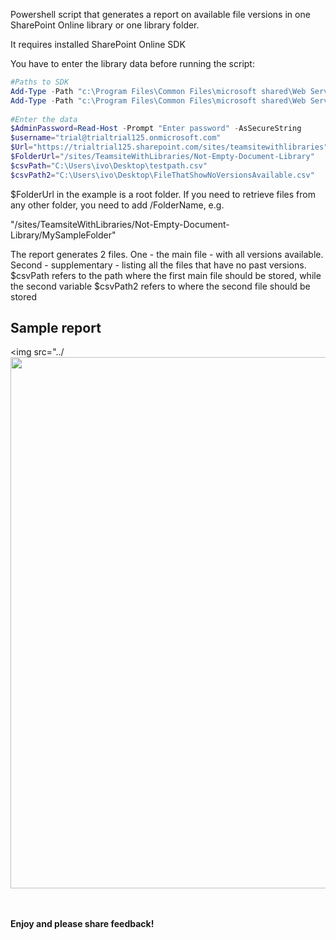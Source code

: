 Powershell script that generates a report on available file versions in one SharePoint Online library or one library folder.

 


It requires installed  SharePoint Online SDK 

You have to enter the library data before running the script:

 

```PowerShell
#Paths to SDK 
Add-Type -Path "c:\Program Files\Common Files\microsoft shared\Web Server Extensions\15\ISAPI\Microsoft.SharePoint.Client.dll"   
Add-Type -Path "c:\Program Files\Common Files\microsoft shared\Web Server Extensions\15\ISAPI\Microsoft.SharePoint.Client.Runtime.dll"   
  
#Enter the data 
$AdminPassword=Read-Host -Prompt "Enter password" -AsSecureString 
$username="trial@trialtrial125.onmicrosoft.com" 
$Url="https://trialtrial125.sharepoint.com/sites/teamsitewithlibraries" 
$FolderUrl="/sites/TeamsiteWithLibraries/Not-Empty-Document-Library" 
$csvPath="C:\Users\ivo\Desktop\testpath.csv" 
$csvPath2="C:\Users\ivo\Desktop\FileThatShowNoVersionsAvailable.csv"
``` 
$FolderUrl in the example is a root folder. If you need to retrieve files from any other folder, you need to add /FolderName, e.g. 

"/sites/TeamsiteWithLibraries/Not-Empty-Document-Library/MySampleFolder"

 

The report generates 2 files. One - the main file - with all versions available. Second - supplementary - listing all the files that have no past versions. $csvPath refers to the path where the first main file should be stored, while the second variable $csvPath2 refers to where the second file should be stored

 

 

## Sample report

 

<img src="../<img src="../Create a report on all file versions in the library/ReportOnVersions.PNG" width="850">
 


 <br/><br/>
<b>Enjoy and please share feedback!</b>
